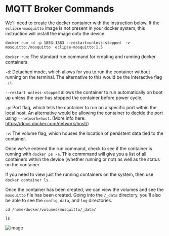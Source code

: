 # MQTT Broker Commands
 
We'll need to create the docker container with the instruction below. If the ```eclipse-mosquitto``` image is not present in your docker system, this instruction will install the image onto the device.
```
docker run -d -p 1883:1883 --restart=unless-stopped  -v mosquitto:/mosquitto  eclipse-mosquitto:1.5

```


```docker run```: The standard run command for creating and running docker containers.

```-d```: Detached mode, which allows for you to run the container without running on the terminal. The alternative to this would be the interactive flag ```-it```. 

```--restart unless-stopped``` allows the container to run automatically on boot up unless the user has stopped the container before power cycle.

```-p```: Port flag, which tells the container to run on a specific port within the local host. An alternative would be allowing the container to decide the port using ```--network=host```. (More info here: https://docs.docker.com/network/host/)

```-v```: The volume flag, which houses the location of persistent data tied to the container.

Once we've entered the run command, check to see if the container is running with ```docker ps -a```. This commmand will give you a list of all containers within the device (whether running or not) as well as the status on the container.

If you need to view just the running containers on the system, then use ```docker container ls```.

Once the container has been created, we can view the volumes and see the ```mosquitto``` file has been created. Going into the ```/_data``` directory, you'll also be able to see the ```config```, ```data```, and ```log``` directories.

```cd /home/docker/volumes/mosquitto/_data/```


```ls```
 
![image](https://user-images.githubusercontent.com/42245728/227012865-4a77abac-13e6-45b3-9a62-57cb18ac9ab5.png)


 
